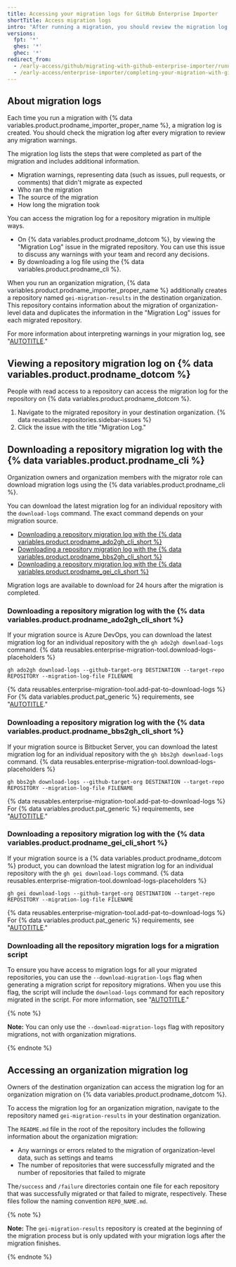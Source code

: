```yaml
---
title: Accessing your migration logs for GitHub Enterprise Importer
shortTitle: Access migration logs
intro: "After running a migration, you should review the migration log to check for data that didn't migrate as expected."
versions:
  fpt: '*'
  ghes: '*'
  ghec: '*'
redirect_from:
  - /early-access/github/migrating-with-github-enterprise-importer/running-a-migration-with-github-enterprise-importer/accessing-your-migration-logs-for-github-enterprise-importer
  - /early-access/enterprise-importer/completing-your-migration-with-github-enterprise-importer/accessing-your-migration-logs-for-github-enterprise-importer
---
```


## About migration logs

Each time you run a migration with {% data variables.product.prodname_importer_proper_name %}, a migration log is created. You should check the migration log after every migration to review any migration warnings.

The migration log lists the steps that were completed as part of the migration and includes additional information.

* Migration warnings, representing data (such as issues, pull requests, or comments) that didn't migrate as expected
* Who ran the migration
* The source of the migration
* How long the migration took

You can access the migration log for a repository migration in multiple ways.

* On {% data variables.product.prodname_dotcom %}, by viewing the "Migration Log" issue in the migrated repository. You can use this issue to discuss any warnings with your team and record any decisions.
* By downloading a log file using the {% data variables.product.prodname_cli %}.

When you run an organization migration, {% data variables.product.prodname_importer_proper_name %} additionally creates a repository named `gei-migration-results` in the destination organization. This repository contains information about the migration of organization-level data and duplicates the information in the "Migration Log" issues for each migrated repository.

For more information about interpreting warnings in your migration log, see "[AUTOTITLE](/migrations/using-github-enterprise-importer/completing-your-migration-with-github-enterprise-importer/troubleshooting-your-migration-with-github-enterprise-importer#understanding-migration-log-warnings)."

## Viewing a repository migration log on {% data variables.product.prodname_dotcom %}

People with read access to a repository can access the migration log for the repository on {% data variables.product.prodname_dotcom %}.

1. Navigate to the migrated repository in your destination organization.
{% data reusables.repositories.sidebar-issues %}
1. Click the issue with the title "Migration Log."

## Downloading a repository migration log with the {% data variables.product.prodname_cli %}

Organization owners and organization members with the migrator role can download migration logs using the {% data variables.product.prodname_cli %}.

You can download the latest migration log for an individual repository with the `download-logs` command. The exact command depends on your migration source.

* [Downloading a repository migration log with the {% data variables.product.prodname_ado2gh_cli_short %}](#downloading-a-repository-migration-log-with-the-ado2gh-extension)
* [Downloading a repository migration log with the {% data variables.product.prodname_bbs2gh_cli_short %}](#downloading-a-repository-migration-log-with-the-bbs2gh-extension)
* [Downloading a repository migration log with the {% data variables.product.prodname_gei_cli_short %}](#downloading-a-repository-migration-log-with-the-gei-extension)

Migration logs are available to download for 24 hours after the migration is completed.

### Downloading a repository migration log with the {% data variables.product.prodname_ado2gh_cli_short %}

If your migration source is Azure DevOps, you can download the latest migration log for an individual repository with the `gh ado2gh download-logs` command. {% data reusables.enterprise-migration-tool.download-logs-placeholders %}

```shell copy
gh ado2gh download-logs --github-target-org DESTINATION --target-repo REPOSITORY --migration-log-file FILENAME
```

{% data reusables.enterprise-migration-tool.add-pat-to-download-logs %} For {% data variables.product.pat_generic %} requirements, see "[AUTOTITLE](/migrations/using-github-enterprise-importer/migrating-from-azure-devops-to-github-enterprise-cloud/managing-access-for-a-migration-from-azure-devops#required-scopes-for-personal-access-tokens)."

### Downloading a repository migration log with the {% data variables.product.prodname_bbs2gh_cli_short %}

If your migration source is Bitbucket Server, you can download the latest migration log for an individual repository with the `gh bbs2gh download-logs` command. {% data reusables.enterprise-migration-tool.download-logs-placeholders %}

```shell copy
gh bbs2gh download-logs --github-target-org DESTINATION --target-repo REPOSITORY --migration-log-file FILENAME
```

{% data reusables.enterprise-migration-tool.add-pat-to-download-logs %} For {% data variables.product.pat_generic %} requirements, see "[AUTOTITLE](/migrations/using-github-enterprise-importer/migrating-from-bitbucket-server-to-github-enterprise-cloud/managing-access-for-a-migration-from-bitbucket-server#required-scopes-for-personal-access-tokens)."

### Downloading a repository migration log with the {% data variables.product.prodname_gei_cli_short %}

If your migration source is a {% data variables.product.prodname_dotcom %} product, you can download the latest migration log for an individual repository with the `gh gei download-logs` command. {% data reusables.enterprise-migration-tool.download-logs-placeholders %}

```shell copy
gh gei download-logs --github-target-org DESTINATION --target-repo REPOSITORY --migration-log-file FILENAME
```

{% data reusables.enterprise-migration-tool.add-pat-to-download-logs %} For {% data variables.product.pat_generic %} requirements, see "[AUTOTITLE](/migrations/using-github-enterprise-importer/migrating-between-github-products/managing-access-for-a-migration-between-github-products#required-scopes-for-personal-access-tokens)."

### Downloading all the repository migration logs for a migration script

To ensure you have access to migration logs for all your migrated repositories, you can use the `--download-migration-logs` flag when generating a migration script for repository migrations. When you use this flag, the script will include the `download-logs` command for each repository migrated in the script. For more information, see "[AUTOTITLE](/migrations/using-github-enterprise-importer/migrating-repositories-with-github-enterprise-importer)."

{% note %}

**Note:** You can only use the `--download-migration-logs` flag with repository migrations, not with organization migrations.

{% endnote %}

## Accessing an organization migration log

Owners of the destination organization can access the migration log for an organization migration on {% data variables.product.prodname_dotcom %}.

To access the migration log for an organization migration, navigate to the repository named `gei-migration-results` in your destination organization.

The `README.md` file in the root of the repository includes the following information about the organization migration:
* Any warnings or errors related to the migration of organization-level data, such as settings and teams
* The number of repositories that were successfully migrated and the number of repositories that failed to migrate

The`/success` and `/failure` directories contain one file for each repository that was successfully migrated or that failed to migrate, respectively. These files follow the naming convention `REPO_NAME.md`.

{% note %}

**Note:** The `gei-migration-results` repository is created at the beginning of the migration process but is only updated with your migration logs after the migration finishes.

{% endnote %}
